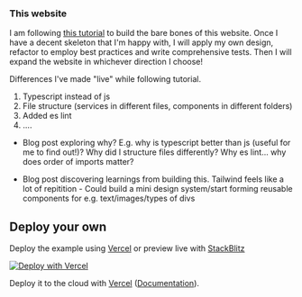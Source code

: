 ### This website

I am following [this tutorial](https://www.youtube.com/watch?v=HYv55DhgTuA) to build the bare bones of this website. Once I have a decent skeleton that I'm happy with, I will apply my own design, refactor to employ best practices and write comprehensive tests. Then I will expand the website in whichever direction I choose!


Differences I've made "live" while following tutorial. 
1. Typescript instead of js
2. File structure (services in different files, components in different folders)
3. Added es lint
4. ....

- Blog post exploring why? E.g. why is typescript better than js (useful for me to find out!)? Why did I structure files differently? Why es lint... why does order of imports matter?

- Blog post discovering learnings from building this. Tailwind feels like a lot of repitition - Could build a mini design system/start forming reusable components for e.g. text/images/types of divs

## Deploy your own

Deploy the example using [Vercel](https://vercel.com?utm_source=github&utm_medium=readme&utm_campaign=next-example) or preview live with [StackBlitz](https://stackblitz.com/github/vercel/next.js/tree/canary/examples/with-tailwindcss)

[![Deploy with Vercel](https://vercel.com/button)](https://vercel.com/new/git/external?repository-url=https://github.com/vercel/next.js/tree/canary/examples/with-tailwindcss&project-name=with-tailwindcss&repository-name=with-tailwindcss)


Deploy it to the cloud with [Vercel](https://vercel.com/new?utm_source=github&utm_medium=readme&utm_campaign=next-example) ([Documentation](https://nextjs.org/docs/deployment)).
